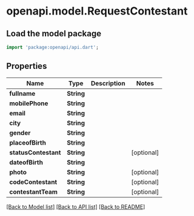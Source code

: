 # openapi.model.RequestContestant

## Load the model package
```dart
import 'package:openapi/api.dart';
```

## Properties
Name | Type | Description | Notes
------------ | ------------- | ------------- | -------------
**fullname** | **String** |  | 
**mobilePhone** | **String** |  | 
**email** | **String** |  | 
**city** | **String** |  | 
**gender** | **String** |  | 
**placeofBirth** | **String** |  | 
**statusContestant** | **String** |  | [optional] 
**dateofBirth** | **String** |  | 
**photo** | **String** |  | [optional] 
**codeContestant** | **String** |  | [optional] 
**contestantTeam** | **String** |  | [optional] 

[[Back to Model list]](../README.md#documentation-for-models) [[Back to API list]](../README.md#documentation-for-api-endpoints) [[Back to README]](../README.md)


